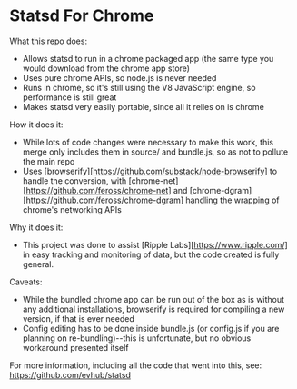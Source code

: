Statsd For Chrome
=================

What this repo does:
* Allows statsd to run in a chrome packaged app (the same type you would download from the chrome app store)
* Uses pure chrome APIs, so node.js is never needed
* Runs in chrome, so it's still using the V8 JavaScript engine, so performance is still great
* Makes statsd very easily portable, since all it relies on is chrome

How it does it:
* While lots of code changes were necessary to make this work, this merge only includes them in source/ and bundle.js, so as not to pollute the main repo
* Uses [browserify][https://github.com/substack/node-browserify] to handle the conversion, with [chrome-net][https://github.com/feross/chrome-net] and [chrome-dgram][https://github.com/feross/chrome-dgram] handling the wrapping of chrome's networking APIs

Why it does it:
* This project was done to assist [Ripple Labs][https://www.ripple.com/] in easy tracking and monitoring of data, but the code created is fully general.

Caveats:
* While the bundled chrome app can be run out of the box as is without any additional installations, browserify is required for compiling a new version, if that is ever needed
* Config editing has to be done inside bundle.js (or config.js if you are planning on re-bundling)--this is unfortunate, but no obvious workaround presented itself

For more information, including all the code that went into this, see:
https://github.com/evhub/statsd
